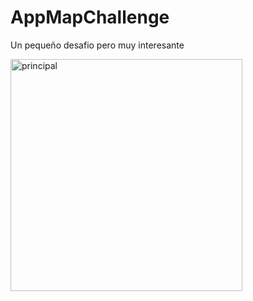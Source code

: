 # AppMapChallenge

Un pequeño desafio pero muy interesante

<img width="371" alt="principal" src="https://user-images.githubusercontent.com/29608381/138581384-ee80f053-7c80-4890-a277-f41c7dd467a5.png">
